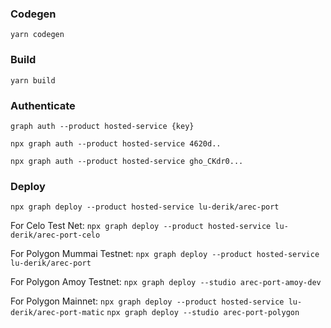 ### Codegen
`yarn codegen`

### Build
`yarn build`

### Authenticate

`graph auth --product hosted-service {key}`

`npx graph auth --product hosted-service 4620d..` 

`npx graph auth --product hosted-service gho_CKdr0...`


### Deploy

`npx graph deploy --product hosted-service lu-derik/arec-port`

For Celo Test Net:
`npx graph deploy --product hosted-service lu-derik/arec-port-celo`

For Polygon Mummai Testnet:
`npx graph deploy --product hosted-service lu-derik/arec-port`

For Polygon Amoy Testnet:
`npx graph deploy --studio arec-port-amoy-dev`

For Polygon Mainnet:
`npx graph deploy --product hosted-service lu-derik/arec-port-matic`
`npx graph deploy --studio arec-port-polygon`
